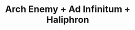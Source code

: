 ---
layout: post
category: concert
title: Arch Enemy + Ad Infinitum + Haliphron
artists: 
- Arch Enemy
- Ad Infinitum
- Haliphron
place: 
- L'Aéronef
country: France
city: Lille
---